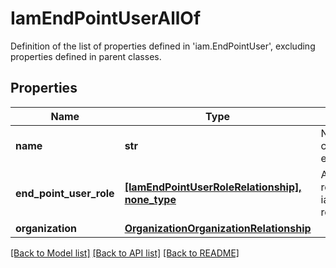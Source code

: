 # IamEndPointUserAllOf

Definition of the list of properties defined in 'iam.EndPointUser', excluding properties defined in parent classes.
## Properties
Name | Type | Description | Notes
------------ | ------------- | ------------- | -------------
**name** | **str** | Name of the user created on the endpoint. | [optional] 
**end_point_user_role** | [**[IamEndPointUserRoleRelationship], none_type**](IamEndPointUserRoleRelationship.md) | An array of relationships to iamEndPointUserRole resources. | [optional] 
**organization** | [**OrganizationOrganizationRelationship**](OrganizationOrganizationRelationship.md) |  | [optional] 

[[Back to Model list]](../README.md#documentation-for-models) [[Back to API list]](../README.md#documentation-for-api-endpoints) [[Back to README]](../README.md)


